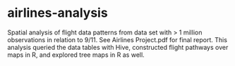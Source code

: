 # airlines-analysis
Spatial analysis of flight data patterns from data set with > 1 million observations in relation to 9/11. See Airlines Project.pdf for final report. This analysis queried the data tables with Hive, constructed flight pathways over maps in R, and explored tree maps in R as well.
